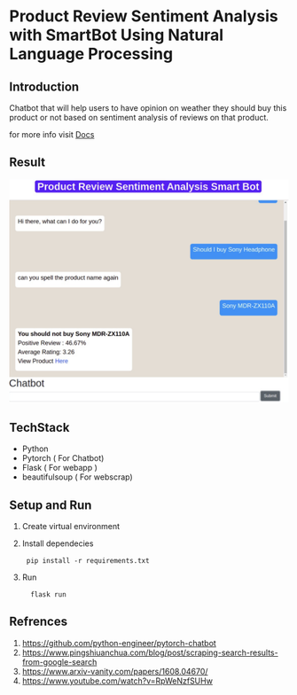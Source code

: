 # Product Review Sentiment Analysis with SmartBot Using Natural Language Processing

## Introduction
Chatbot that will help users to have opinion on weather they should buy this product or not based on sentiment analysis of reviews on that product.

for more info visit [Docs](Docs) 




## Result 
![](Screenshots/output.png)




## TechStack

- Python
- Pytorch ( For Chatbot)
- Flask ( For webapp )
- beautifulsoup ( For webscrap) 


## Setup and Run

1. Create virtual environment

2. Install dependecies

        pip install -r requirements.txt

3. Run 

         flask run 

## Refrences 

1.  https://github.com/python-engineer/pytorch-chatbot
1.  https://www.pingshiuanchua.com/blog/post/scraping-search-results-from-google-search
1.  https://www.arxiv-vanity.com/papers/1608.04670/ 
1.  https://www.youtube.com/watch?v=RpWeNzfSUHw
